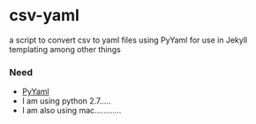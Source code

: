 # csv-yaml
a script to convert csv to yaml files using PyYaml for use in Jekyll templating among other things

### Need
- [PyYaml](http://pyyaml.org/wiki/PyYAMLDocumentation)
- I am using python 2.7.....
- I am also using mac............
